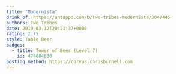 ```yaml
---
title: "Modernista"
drink_of: https://untappd.com/b/two-tribes-modernista/3047445
authors: Two Tribes
date: 2019-03-12T20:21:37+0000
rating: 2.75
style: Table Beer
badges:
  - title: Tower of Beer (Level 7)
    id: 474084636
posting_method: https://corvus.chrisburnell.com
---
```

